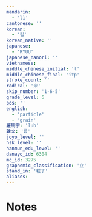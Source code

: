 ```yaml
---
mandarin:
  - 'lì'
cantonese: ''
korean:
  - '립'
korean_native: ''
japanese:
  - 'RYUU'
japanese_nanori: ''
vietnamese:
middle_chinese_initial: 'l'
middle_chinese_final: 'iɪp'
stroke_count: ''
radical: '米'
skip_number: '1-6-5'
grade_level: 6
pos: ''
english:
  - 'particle'
  - 'grain'
羅馬字: 'lub'
韓文: '룹'
joyo_level: ''
hsk_level: ''
hanmun_edu_level: ''
danayo_id: 6304
mc_id: 3275
graphemic_classification: '立'
stand_in: '粒子'
aliases:
---
```


# Notes
